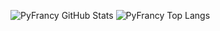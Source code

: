 ![PyFrancy GitHub Stats](https://github-readme-stats.vercel.app/api?username=pyfrancy&show_icons=true&theme=cobalt)
![PyFrancy Top Langs](https://github-readme-stats.vercel.app/api/top-langs/?username=pyfrancy&layout=compact&theme=cobalt)
